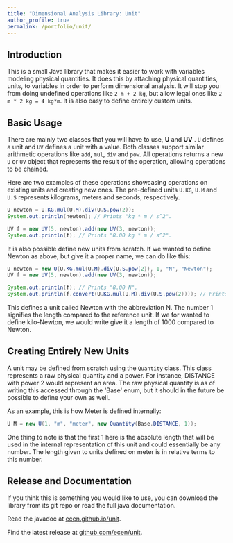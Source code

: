 ```yaml
---
title: "Dimensional Analysis Library: Unit"
author_profile: true
permalink: /portfolio/unit/
---
```


## Introduction
This is a small Java library that makes it easier to work with variables modeling physical quantities. It does this by attaching physical quantities, units, to variables in order to perform dimensional analysis. It will stop you from doing undefined operations like `2 m + 2 kg`, but allow legal ones like `2 m * 2 kg = 4 kg*m`. It is also easy to define entirely custom units.

## Basic Usage
There are mainly two classes that you will have to use, **U** and **UV** . `U` defines a unit and `UV` defines a unit with a value. Both classes support similar arithmetic operations like `add`, `mul`, `div` and `pow`. All operations returns a new `U` or `UV` object that represents the result of the operation, allowing operations to be chained.

Here are two examples of these operations showcasing operations on existing units and creating new ones. The pre-defined units `U.KG`, `U.M` and `U.S` represents kilograms, meters and seconds, respectively.
```java
U newton = U.KG.mul(U.M).div(U.S.pow(2));
System.out.println(newton); // Prints "kg * m / s^2".

UV f = new UV(5, newton).add(new UV(3, newton));
System.out.println(f); // Prints "8.00 kg * m / s^2".
```

It is also possible define new units from scratch. If we wanted to define Newton as above, but give it a proper name, we can do like this:
```java
U newton = new U(U.KG.mul(U.M).div(U.S.pow(2)), 1, "N", "Newton");
UV f = new UV(5, newton).add(new UV(3, newton));

System.out.println(f); // Prints "8.00 N".
System.out.println(f.convert(U.KG.mul(U.M).div(U.S.pow(2)))); // Prints "8.00 kg * m / s^2".
```

This defines a unit called Newton with the abbreviation N. The number 1 signifies the length compared to the reference unit. If we for wanted to define kilo-Newton, we would write give it a length of 1000 compared to Newton.

## Creating Entirely New Units

A unit may be defined from scratch using the `Quantity` class. This class represents a raw physical quantity and a power. For instance, DISTANCE with power 2 would represent an area. The raw physical quantity is as of writing this accessed through the 'Base' enum, but it should in the future be possible to define your own as well.

As an example, this is how Meter is defined internally:
```java
U M = new U(1, "m", "meter", new Quantity(Base.DISTANCE, 1));
```

One thing to note is that the first 1 here is the absolute length that will be used in the internal representation of this unit and could essentially be any number. The length given to units defined on meter is in relative terms to this number.


## Release and Documentation
If you think this is something you would like to use, you can download the library from its git repo or read the full java documentation.

Read the javadoc at [ecen.github.io/unit](https://ecen.github.io/unit/).

Find the latest release at [github.com/ecen/unit](https://github.com/ecen/unit/).